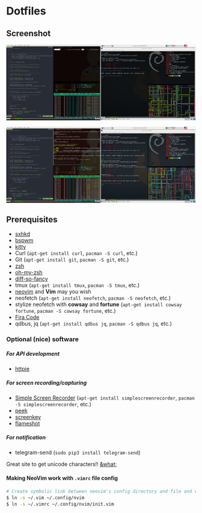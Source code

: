 # Dotfiles

## Screenshot

![desktop screenshot][screenshot-1]

![desktop screenshot][screenshot-2]

## Prerequisites
* [sxhkd]
* [bspwm]
* [kitty]
* Curl (`apt-get install curl`, `pacman -S curl`, etc.)
* Git (`apt-get install git`, `pacman -S git`, etc.)
* [zsh]
* [oh-my-zsh]
* [diff-so-fancy]
* tmux (`apt-get install tmux`, `pacman -S tmux`, etc.)
* [neovim] and **Vim** may you wish
* neofetch (`apt-get install neofetch`, `pacman -S neofetch`, etc.)
* stylize neofetch with **cowsay** and **fortune** (`apt-get install cowsay fortune`, `pacman -S cowsay fortune`, etc.)
* [Fira Code][fira-code]
* qdbus, jq (`apt-get install qdbus jq`, `pacman -S qdbus jq`, etc.)

### Optional (nice) software

##### For API development
* [httpie]

##### For screen recording/capturing
* [Simple Screen Recorder][simple-screen-recorder] (`apt-get install simplescreenrecorder`, `pacman -S simplescreenrecorder`, etc.)
* [peek]
* [screenkey]
* [flameshot]

##### For notification
* telegram-send (`sudo pip3 install telegram-send`)

Great site to get unicode characters!! [&what;](http://www.amp-what.com)


#### Making NeoVim work with `.vimrc` file config
```sh
# Create symbolic link between neovim's config directory and file and vim's
$ ln -s ~/.vim ~/.config/nvim
$ ln -s ~/.vimrc ~/.config/nvim/init.vim
```

[bspwm]: https://github.com/baskerville/bspwm
[diff-so-fancy]: https://github.com/so-fancy/diff-so-fancy
[fira-code]: https://github.com/tonsky/FiraCode/wiki/Linux-instructions
[flameshot]: https://github.com/lupoDharkael/flameshot
[httpie]: https://github.com/jakubroztocil/httpie#installation
[kitty]: https://sw.kovidgoyal.net/kitty/
[neovim]: https://github.com/neovim/neovim/wiki/Installing-Neovim#linux
[oh-my-zsh]: https://github.com/robbyrussell/oh-my-zsh#basic-installation
[peek]: https://github.com/phw/peek
[screenkey]: https://github.com/wavexx/screenkey
[simple-screen-recorder]: http://www.maartenbaert.be/simplescreenrecorder/
[sxhkd]: https://github.com/baskerville/sxhkd
[zsh]: https://github.com/robbyrussell/oh-my-zsh/wiki/Installing-ZSH

[screenshot-1]: https://raw.githubusercontent.com/Charliiee/dotfiles/master/Screenshot-1.png "Workspace Screenshot"
[screenshot-2]: https://raw.githubusercontent.com/Charliiee/dotfiles/master/Screenshot-2.png "Workspace Screenshot 2"
